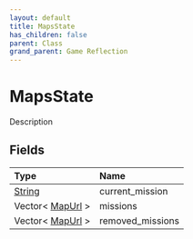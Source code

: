 ```yaml
---
layout: default
title: MapsState
has_children: false
parent: Class
grand_parent: Game Reflection
---
```

# MapsState
Description 

## Fields

| Type | Name |
|:-------------|:--------------|
| [String](/docs/game-reflection/components/string) | current_mission |
| Vector< [MapUrl](/docs/game-reflection/classes/map_url) > | missions |
| Vector< [MapUrl](/docs/game-reflection/classes/map_url) > | removed_missions |

